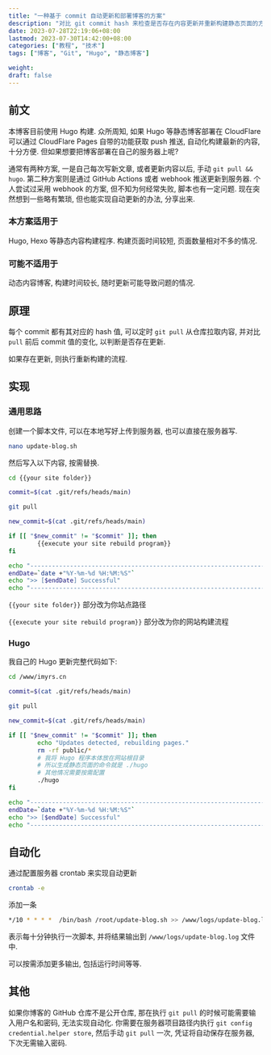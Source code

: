 ```yaml
---
title: "一种基于 commit 自动更新和部署博客的方案"
description: "对比 git commit hash 来检查是否存在内容更新并重新构建静态页面的方案"
date: 2023-07-28T22:19:06+08:00
lastmod: 2023-07-30T14:42:00+08:00
categories: ["教程", "技术"]
tags: ["博客", "Git", "Hugo", "静态博客"]

weight:
draft: false
---
```


## 前文

本博客目前使用 Hugo 构建. 众所周知, 如果 Hugo 等静态博客部署在 CloudFlare 可以通过 CloudFlare Pages 自带的功能获取 push 推送, 自动化构建最新的内容, 十分方便. 但如果想要把博客部署在自己的服务器上呢?

通常有两种方案, 一是自己每次写新文章, 或者更新内容以后, 手动 `git pull && hugo`. 第二种方案则是通过 GitHub Actions 或者 webhook 推送更新到服务器. 个人尝试过采用 webhook 的方案, 但不知为何经常失败, 脚本也有一定问题. 现在突然想到一些略有繁琐, 但也能实现自动更新的办法, 分享出来.

### 本方案适用于

Hugo, Hexo 等静态内容构建程序. 构建页面时间较短, 页面数量相对不多的情况.

### 可能不适用于

动态内容博客, 构建时间较长, 随时更新可能导致问题的情况.

## 原理

每个 commit 都有其对应的 hash 值, 可以定时 `git pull` 从仓库拉取内容, 并对比 `pull` 前后 commit 值的变化, 以判断是否存在更新.

如果存在更新, 则执行重新构建的流程.

## 实现

### 通用思路

创建一个脚本文件, 可以在本地写好上传到服务器, 也可以直接在服务器写.

```bash
nano update-blog.sh
```

然后写入以下内容, 按需替换.

```bash
cd {{your site folder}}

commit=$(cat .git/refs/heads/main)

git pull

new_commit=$(cat .git/refs/heads/main)

if [[ "$new_commit" != "$commit" ]]; then
        {{execute your site rebuild program}}
fi

echo "----------------------------------------------------------------------------"
endDate=`date +"%Y-%m-%d %H:%M:%S"`
echo ">> [$endDate] Successful"
echo "----------------------------------------------------------------------------"
```

`{{your site folder}}` 部分改为你站点路径

`{{execute your site rebuild program}}` 部分改为你的网站构建流程

### Hugo

我自己的 Hugo 更新完整代码如下:

```bash
cd /www/imyrs.cn

commit=$(cat .git/refs/heads/main)

git pull

new_commit=$(cat .git/refs/heads/main)

if [[ "$new_commit" != "$commit" ]]; then
        echo "Updates detected, rebuilding pages."
        rm -rf public/*
        # 我将 Hugo 程序本体放在网站根目录
        # 所以生成静态页面的命令就是 ./hugo
        # 其他情况需要按需配置
        ./hugo
fi

echo "----------------------------------------------------------------------------"
endDate=`date +"%Y-%m-%d %H:%M:%S"`
echo ">> [$endDate] Successful"
echo "----------------------------------------------------------------------------"
```

## 自动化

通过配置服务器 crontab 来实现自动更新

```bash
crontab -e
```

添加一条

```bash
*/10 * * * *  /bin/bash /root/update-blog.sh >> /www/logs/update-blog.log 2>&1
```

表示每十分钟执行一次脚本, 并将结果输出到 `/www/logs/update-blog.log` 文件中.

可以按需添加更多输出, 包括运行时间等等.

## 其他

如果你博客的 GitHub 仓库不是公开仓库, 那在执行 `git pull` 的时候可能需要输入用户名和密码, 无法实现自动化. 你需要在服务器项目路径内执行 `git config credential.helper store`, 然后手动 `git pull` 一次, 凭证将自动保存在服务器, 下次无需输入密码.